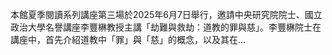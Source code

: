 本館夏季閱讀系列講座第三場於2025年6月7日舉行，邀請中央研究院院士、國立政治大學名譽講座李豐楙教授主講「劫難與救劫：道教的罪與慈」。李豐楙院士在講座中，首先介紹道教中「罪」與「慈」的概念，以及其在...